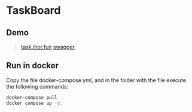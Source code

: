 # TaskBoard

## Demo
> [task.ihor.fun](https://task.ihor.fun)
> [swagger](https://taskback.ihor.fun/api/docs)
## Run in docker
Copy the file docker-compose.yml, and in the folder with the file execute the following commands:
```sh
docker-compose pull
docker compose up -d.
```
